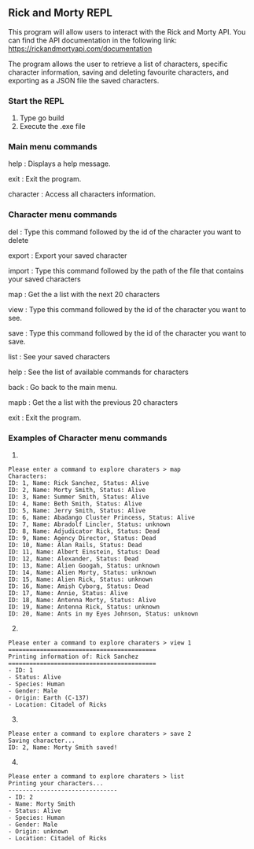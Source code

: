 ## Rick and Morty REPL

This program will allow users to interact with the Rick and Morty API. You can find the API documentation in the following link: https://rickandmortyapi.com/documentation

The program allows the user to retrieve a list of characters, specific character information, saving and deleting favourite characters, and exporting as a JSON file the saved characters.

### Start the REPL
1. Type go build
2. Execute the .exe file

### Main menu commands
help : Displays a help message. 

exit : Exit the program. 

character : Access all characters information.

### Character menu commands
del : Type this command followed by the id of the character you want to delete 

export : Export your saved character 

import : Type this command followed by the path of the file that contains your saved characters

map : Get the a list with the next 20 characters

view : Type this command followed by the id of the character you want to see.

save : Type this command followed by the id of the character you want to save.

list : See your saved characters

help : See the list of available commands for characters

back : Go back to the main menu.

mapb : Get the a list with the previous 20 characters

exit : Exit the program.


### Examples of Character menu commands
1.

    Please enter a command to explore charaters > map
    Characters: 
    ID: 1, Name: Rick Sanchez, Status: Alive
    ID: 2, Name: Morty Smith, Status: Alive
    ID: 3, Name: Summer Smith, Status: Alive
    ID: 4, Name: Beth Smith, Status: Alive
    ID: 5, Name: Jerry Smith, Status: Alive
    ID: 6, Name: Abadango Cluster Princess, Status: Alive
    ID: 7, Name: Abradolf Lincler, Status: unknown
    ID: 8, Name: Adjudicator Rick, Status: Dead
    ID: 9, Name: Agency Director, Status: Dead
    ID: 10, Name: Alan Rails, Status: Dead
    ID: 11, Name: Albert Einstein, Status: Dead
    ID: 12, Name: Alexander, Status: Dead
    ID: 13, Name: Alien Googah, Status: unknown
    ID: 14, Name: Alien Morty, Status: unknown
    ID: 15, Name: Alien Rick, Status: unknown
    ID: 16, Name: Amish Cyborg, Status: Dead
    ID: 17, Name: Annie, Status: Alive
    ID: 18, Name: Antenna Morty, Status: Alive
    ID: 19, Name: Antenna Rick, Status: unknown
    ID: 20, Name: Ants in my Eyes Johnson, Status: unknown


2.

    Please enter a command to explore charaters > view 1
    ==========================================
    Printing information of: Rick Sanchez
    ==========================================
    - ID: 1
    - Status: Alive
    - Species: Human
    - Gender: Male
    - Origin: Earth (C-137)
    - Location: Citadel of Ricks

3.

    Please enter a command to explore charaters > save 2
    Saving character...
    ID: 2, Name: Morty Smith saved!

4.

    Please enter a command to explore charaters > list
    Printing your characters...
    -------------------------------
    - ID: 2
    - Name: Morty Smith
    - Status: Alive
    - Species: Human
    - Gender: Male
    - Origin: unknown
    - Location: Citadel of Ricks

